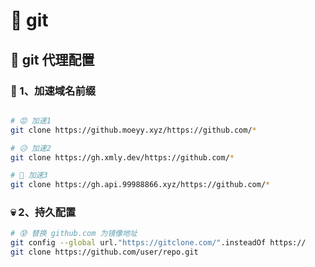 # 😬 git

## 🤥 git 代理配置

### 🤭 1、加速域名前缀

```bash

# 😡 加速1
git clone https://github.moeyy.xyz/https://github.com/*

# 😥 加速2
git clone https://gh.xmly.dev/https://github.com/*

# 🤢 加速3
git clone https://gh.api.99988866.xyz/https://github.com/*
```

### 💀 2、持久配置

```bash
# 😰 替换 github.com 为镜像地址
git config --global url."https://gitclone.com/".insteadOf https://
git clone https://github.com/user/repo.git
```
